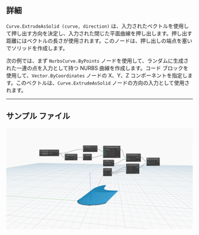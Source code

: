<!--- Autodesk.DesignScript.Geometry.Curve.ExtrudeAsSolid(curve, direction) --->
<!--- 32PIZL43K2RTMXYNALUOXTTTTLRY2XQHUK22D2A7KI7NAA5JTXBA --->
## 詳細
`Curve.ExtrudeAsSolid (curve, direction)` は、入力されたベクトルを使用して押し出す方向を決定し、入力された閉じた平面曲線を押し出します。押し出す距離にはベクトルの長さが使用されます。このノードは、押し出しの端点を塞いでソリッドを作成します。

次の例では、まず `NurbsCurve.ByPoints` ノードを使用して、ランダムに生成された一連の点を入力として持つ NURBS 曲線を作成します。コード ブロックを使用して、`Vector.ByCoordinates` ノードの X、Y、Z コンポーネントを指定します。このベクトルは、`Curve.ExtrudeAsSolid` ノードの方向の入力として使用されます。
___
## サンプル ファイル

![Curve.ExtrudeAsSolid(curve, direction)](./32PIZL43K2RTMXYNALUOXTTTTLRY2XQHUK22D2A7KI7NAA5JTXBA_img.jpg)
